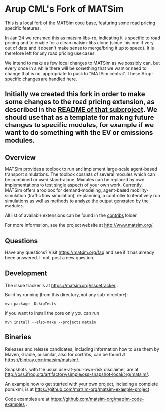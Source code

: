 # Arup CML's Fork of MATSim

This is a local fork of the MATSim code base, featuring some road pricing specific features. 

In Jan'24 we renamed this as matsim-libs-rp, indicating it is specific to road pricing and to enable for a clean matsim-libs clone (since this one if very out of date and it doesn't make sense to merge/bring it up to speed). It is therefore left for any road pricing use cases

We intend to make as few local changes to MATSim as we possibly can, but
every once in a while there will be something that we want or need to change that is not appropriate to push to
"MATSim central". These Arup-specific changes are handled here.

Initially we created this fork in order to make some changes to the road pricing extension, as described in the
[README of that subproject](contribs/roadpricing/README.md). We should use that as a template for making future
changes to specific modules, for example if we want to do something with the EV or emissions modules.
---

## Overview

MATSim provides a toolbox to run and implement large-scale agent-based
transport simulations. The toolbox consists of several modules which can be
combined or used stand-alone. Modules can be replaced by own implementations
to test single aspects of your own work. Currently, MATSim offers a toolbox
for demand-modeling, agent-based mobility-simulation (traffic flow simulation),
re-planning, a controller to iteratively run simulations as well as methods to
analyze the output generated by the modules.

All list of available extensions can be found in the [contribs](contribs/README.md) folder.

For more information, see the project website at http://www.matsim.org/.

## Questions

Have any questions? Visit https://matsim.org/faq
and see if it has already been answered. If not, post a new question.

## Development

The issue tracker is at https://matsim.org/issuetracker .

Build by running (from this directory, not any sub-directory):

```
mvn package -DskipTests
```

if you want to install the core only you can run

```
mvn install --also-make --projects matsim
```


## Binaries

Releases and release candidates, including information how to use them by Maven, Gradle, or similar, also for contribs, can be found at https://bintray.com/matsim/matsim/.

Snapshots, with the usual use-at-your-own-risk disclaimer, are at http://oss.jfrog.org/artifactory/simple/oss-snapshot-local/org/matsim/.

An example how to get started with your own project, including a complete pom.xml, is at https://github.com/matsim-org/matsim-example-project .

Code examples are at https://github.com/matsim-org/matsim-code-examples .



